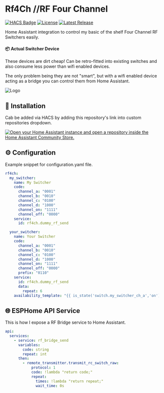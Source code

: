 # Rf4Ch //RF Four Channel

[![HACS Badge](https://img.shields.io/badge/HACS-Custom-41BDF5.svg?style=for-the-badge)](https://github.com/hacs/integration)
[![License](https://img.shields.io/github/license/tanishqmanuja/ha.integration.rf4ch?style=for-the-badge)](https://github.com/tanishqmanuja/ha.integration.rf4ch/blob/main/LICENSE)
[![Latest Release](https://img.shields.io/github/v/release/tanishqmanuja/ha.integration.rf4ch?style=for-the-badge)](https://github.com/tanishqmanuja/ha.integration.rf4ch/releases)

Home Assistant integration to control my basic of the shelf Four Channel RF Switchers easily.

#### 📦 Actual Switcher Device

These devices are dirt cheap! Can be retro-fitted into existing switches and also consume less power than wifi enabled devices.

The only problem being they are not "smart", but with a wifi enabled device acting as a bridge you can control them from Home Assistant.

![Logo](https://raw.github.com/tanishqmanuja/static/main/assets/rf4ch/switcher.webp?maxAge=2592000)

## 🚀 Installation

Cab be added via HACS by adding this repository's link into custom repositories dropdown.

[![Open your Home Assistant instance and open a repository inside the Home Assistant Community Store.](https://my.home-assistant.io/badges/hacs_repository.svg)](https://my.home-assistant.io/redirect/hacs_repository/?owner=tanishqmanuja&repository=ha.integration.rf4ch&category=Integration)

## ⚙️ Configuration

Example snippet for configuration.yaml file.

```yaml
rf4ch:
  my_switcher:
    name: My Switcher
    code:
      channel_a: "0001"
      channel_b: "0010"
      channel_c: "0100"
      channel_d: "1000"
      channel_on: "1111"
      channel_off: "0000"
    service:
      id: rf4ch.dummy_rf_send

  your_switcher:
    name: Your Switcher
    code:
      channel_a: "0001"
      channel_b: "0010"
      channel_c: "0100"
      channel_d: "1000"
      channel_on: "1111"
      channel_off: "0000"
      prefix: "0110"
    service:
      id: rf4ch.dummy_rf_send
      data:
        repeat: 6
    availability_template: "{{ is_state('switch.my_switcher_ch_a','on') }}"
```

## 🌐 ESPHome API Service

This is how I expose a RF Bridge service to Home Assistant.

```yaml
api:
  services:
    - service: rf_bridge_send
      variables:
        code: string
        repeat: int
      then:
        - remote_transmitter.transmit_rc_switch_raw:
            protocol: 1
            code: !lambda "return code;"
            repeat:
              times: !lambda "return repeat;"
              wait_time: 0s
```
